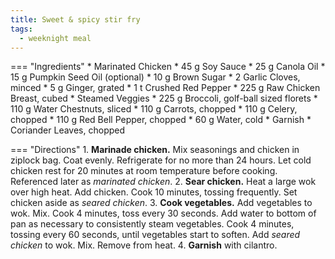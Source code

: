 ```yaml
---
title: Sweet & spicy stir fry
tags:
  - weeknight meal
---
```

=== "Ingredients"
    * Marinated Chicken
        * 45 g Soy Sauce
        * 25 g Canola Oil
        * 15 g Pumpkin Seed Oil (optional)
        * 10 g Brown Sugar
        * 2 Garlic Cloves, minced
        * 5 g Ginger, grated
        * 1 t Crushed Red Pepper
        * 225 g Raw Chicken Breast, cubed
    * Steamed Veggies
        * 225 g Broccoli, golf-ball sized florets
        * 110 g Water Chestnuts, sliced
        * 110 g Carrots, chopped
        * 110 g Celery, chopped
        * 110 g Red Bell Pepper, chopped
        * 60 g Water, cold
    * Garnish
        * Coriander Leaves, chopped

=== "Directions"
    1. **Marinade chicken.** Mix seasonings and chicken in ziplock bag. Coat evenly. Refrigerate for no more than 24 hours. Let cold chicken rest for 20 minutes at room temperature before cooking. Referenced later as *marinated chicken*.
    2. **Sear chicken.** Heat a large wok over high heat. Add chicken. Cook 10 minutes, tossing frequently. Set chicken aside as *seared chicken*.
    3. **Cook vegetables.** Add vegetables to wok. Mix. Cook 4 minutes, toss every 30 seconds. Add water to bottom of pan as necessary to consistently steam vegetables. Cook 4 minutes, tossing every 60 seconds, until vegetables start to soften. Add *seared chicken* to wok. Mix. Remove from heat.
    4. **Garnish** with cilantro.

[^1]: {{ cite.bittman_how_to_cook_everything }}
[^2]:
    Moncel, Beth. ["Sticky Ginger Soy Glazed Chicken."](https://www.budgetbytes.com/sticky-ginger-soy-glazed-chicken/) *Budget Bytes.* 16 January 2020.
